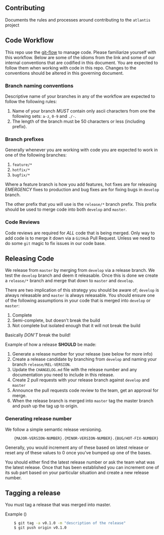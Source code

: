 ## Contributing
Documents the rules and processes around contributing to the `atlantis` project


## Code Workflow
This repo use the [git-flow](https://danielkummer.github.io/git-flow-cheatsheet/)
to manage code. Please familiarize yourself with this workflow. Below are some
of the idioms from the link and some of our internal conventions that are
codified in this document. You are expected to follow them when working with
code in this repo. Changes to the conventions should be altered in this
governing document.

### Branch naming conventions
Descriptive name of your branches in any of the workflow are expected to
follow the following rules:

1.  Name of your branch *MUST* contain only ascii characters from one the
    following sets: `a-z`, `0-9` and `./-`.
2.  The length of the branch must be 50 characters or less (including
    prefix).

### Branch prefixes
Generally whenever you are working with code you are expected to
work in one of the following branches:

1.  `feature/*`
2.  `hotfix/*`
3.  `bugfix/*`

Where a feature branch is how you add features, hot fixes are for releasing
*EMERGENCY* fixes to production and bug fixes are for fixing bugs
in `develop` branch.

The other prefix that you will use is the `release/*` branch prefix. This
prefix should be used to merge code into both `develop` and `master`.

### Code Reviews
Code reviews are required for *ALL* code that is being merged. Only way to
add code is to merge it down via a `GitHub` Pull Request. Unless we need to
do some `git` magic to fix issues in our code base.

## Releasing Code
We release from `master` by merging from `develop` via a release branch. We
test the `develop` branch and deem it releasable. Once this is done we create
a `release/*` branch and merge that down to `master` and `develop`.

There are two implication of this strategy you should be aware of; `develop` is
always releasable and `master` is always releasable. You should ensure one
of the following assumptions in your code that is merged into `develop` or
`master`:

1.  Complete
2.  Semi-complete, but doesn't break the build
3.  Not complete but isolated enough that it will not break the build

Basically *DON'T* break the build!

Example of how a release **SHOULD** be made:

1.  Generate a release number for your release (see below for more info)
2.  Create a release candidate by branching from `develop` and naming your
    branch `release/REL-VERSION`.
3.  Update the `CHANGELOG.md` file with the release number and any
    documentation you need to include in this release.
4.  Create 2 pull requests with your release branch against `develop`
    and `master`
5.  Announce the pull requests code review to the team, get an approval for
    merge.
6.  When the release branch is merged into `master` tag the master branch
    and push up the tag up to origin.


### Generating release number
We follow a simple semantic release versioning.

```
    {MAJOR-VERSION-NUMBER}.{MINOR-VERSION-NUMBER}.{BUG/HOT-FIX-NUMBER}
```

Generally, you would increment any of these based on latest release or
reset any of these values to 0 once you've bumped up one of the bases.

You should either find the latest release number or ask the team what was the
latest release. Once that has been established you can increment one of its
sub part based on your particular situation and create a new release number.

## Tagging a release
You must tag a release that was merged into master.

Example ()
```bash
    $ git tag -a v0.1.0 -m "description of the release"
    $ git push origin v0.1.0
```
